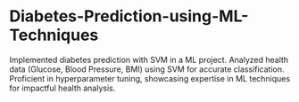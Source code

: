 # Diabetes-Prediction-using-ML-Techniques
Implemented diabetes prediction with SVM in a ML project. Analyzed health data (Glucose, Blood Pressure, BMI) using SVM for accurate classification. Proficient in hyperparameter tuning, showcasing expertise in ML techniques for impactful health analysis.
